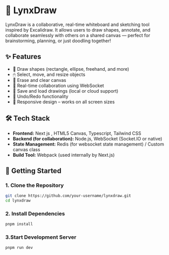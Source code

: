 # 🦊 LynxDraw

LynxDraw is a collaborative, real-time whiteboard and sketching tool inspired by Excalidraw. It allows users to draw shapes, annotate, and collaborate seamlessly with others on a shared canvas — perfect for brainstorming, planning, or just doodling together!

## ✨ Features

- 🎨 Draw shapes (rectangle, ellipse, freehand, and more)
- 🖱 Select, move, and resize objects
- 🧼 Erase and clear canvas
- 🔁 Real-time collaboration using WebSocket
- 💾 Save and load drawings (local or cloud support)
- 🔄 Undo/Redo functionality
- 📱 Responsive design – works on all screen sizes

## 🛠️ Tech Stack

- **Frontend:** Next js , HTML5 Canvas, Typescript, Tailwind CSS
- **Backend (for collaboration):** Node.js, WebSocket (Socket.IO or native)
- **State Management:** Redis (for websocket state management) / Custom canvas class
- **Build Tool:** Webpack (used internally by Next.js)

## 🚀 Getting Started

### 1. Clone the Repository

```bash
git clone https://github.com/your-username/lynxdraw.git
cd lynxdraw
```

### 2. Install Dependencies

```bash
pnpm install
```

### 3.Start Development Server

```bash
pnpm run dev
```
